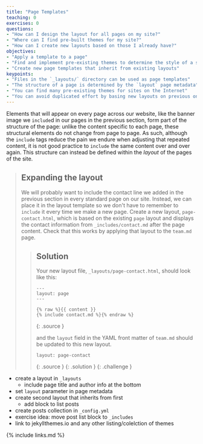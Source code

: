```yaml
---
title: "Page Templates"
teaching: 0
exercises: 0
questions:
- "How can I design the layout for all pages on my site?"
- "Where can I find pre-built themes for my site?"
- "How can I create new layouts based on those I already have?"
objectives:
- "Apply a template to a page"
- "Find and implement pre-existing themes to determine the style of a site"
- "Create new page templates that inherit from existing layouts"
keypoints:
- "Files in the `_layouts/` directory can be used as page templates"
- "The structure of a page is determined by the `layout` page metadata"
- "You can find many pre-existing themes for sites on the Internet"
- "You can avoid duplicated effort by basing new layouts on previous ones"
---
```


Elements that will appear on every page across our website,
like the banner image we `include`d in our pages in the previous section,
form part of the structure of the page:
unlike the content specific to each page,
these structural elements do not change from page to page.
As such, although the `include` tags reduce the pain we endure when
adjusting that repeated content,
it is not good practice to `include` the same content over and over again.
This structure can instead be defined within the _layout_ of the pages of the site.

> ## Expanding the layout
>
> We will probably want to include the contact line we added in the previous section
> in every standard page on our site.
> Instead, we can place it in the layout template
> so we don't have to remember to `include` it every time we make a new page.
> Create a new layout, `page-contact.html`,
> which is based on the existing `page` layout and
> displays the contact information from `_includes/contact.md`
> after the page content.
> Check that this works by applying that layout to the `team.md` page.
>
> > ## Solution
> > Your new layout file, `_layouts/page-contact.html`,
> > should look like this:
> >
> > ~~~
> > ---
> > layout: page
> > ---
> >
> > {% raw %}{{ content }}
> > {% include contact.md %}{% endraw %}
> > ~~~
> > {: .source }
> >
> > and the `layout` field in the YAML front matter of `team.md` should
> > be updated to this new layout.
> >
> > ~~~
> > layout: page-contact
> > ~~~
> > {: .source }
> {: .solution }
{: .challenge }

- create a layout in `_layouts`
  - include page title and author info at the bottom
- set `layout` parameter in page metadata
- create second layout that inherits from first
  - add block to list posts
- create posts collection in `_config.yml`
- exercise idea: move post list block to `_includes`
- link to jekyllthemes.io and any other listing/colelction of themes

{% include links.md %}
